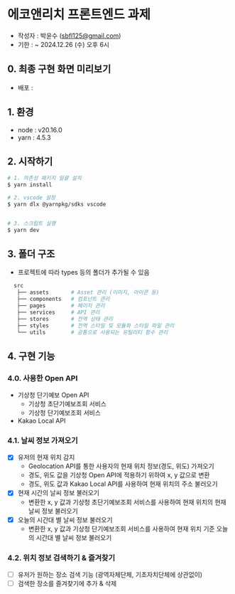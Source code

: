 # 에코앤리치 프론트엔드 과제

- 작성자 : 박윤수 (sbfl125@gmail.com)
- 기한 : ~ 2024.12.26 (수) 오후 6시

## 0. 최종 구현 화면 미리보기

- 배포 :

## 1. 환경

- node : v20.16.0
- yarn : 4.5.3

## 2. 시작하기

```bash
# 1. 의존성 패키지 일괄 설치
$ yarn install

# 2. vscode 설정
$ yarn dlx @yarnpkg/sdks vscode


# 3. 스크립트 실행
$ yarn dev
```

## 3. 폴더 구조

- 프로젝트에 따라 types 등의 폴더가 추가될 수 있음

```bash
  src
   ├── assets       # Asset 관리 (이미지, 아이콘 등)
   ├── components   # 컴포넌트 관리
   ├── pages        # 페이지 관리
   ├── services     # API 관리
   ├── stores       # 전역 상태 관리
   ├── styles       # 전역 스타일 및 모듈화 스타일 파일 관리
   └── utils        # 공통으로 사용되는 유틸리티 함수 관리
```

## 4. 구현 기능

### 4.0. 사용한 Open API

- 기상청 단기예보 Open API
  - 기상청 초단기예보조회 서비스
  - 기상청 단기예보조회 서비스
- Kakao Local API

### 4.1. 날씨 정보 가져오기

- [x] 유저의 현재 위치 감지
  - Geolocation API를 통한 사용자의 현재 위치 정보(경도, 위도) 가져오기
  - 경도, 위도 값을 기상청 Open API에 적용하기 위하여 x, y 값으로 변환
  - 경도, 위도 값과 Kakao Local API를 사용하여 현재 위치의 주소 불러오기
- [x] 현재 시간의 날씨 정보 불러오기
  - 변환한 x, y 값과 기상청 초단기예보조회 서비스를 사용하여 현재 위치의 현재 날씨 정보 불러오기
- [x] 오늘의 시간대 별 날씨 정보 불러오기
  - 변환한 x, y 값과 기상청 단기예보조회 서비스를 사용하여 현재 위치 기준 오늘의 시간대 별 날씨 정보 불러오기

### 4.2. 위치 정보 검색하기 & 즐겨찾기

- [ ] 유저가 원하는 장소 검색 기능 (광역자체단체, 기초자치단체에 상관없이)
- [ ] 검색한 장소를 즐겨찾기에 추가 & 삭제
